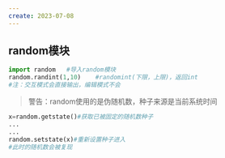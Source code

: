 ```yaml
---
create: 2023-07-08
---
```

## random模块

```python
import random	#导入random模块
random.randint(1,10)	#randomint(下限，上限)，返回int
#注：交互模式会直接输出，编辑模式不会
```

> 警告：random使用的是伪随机数，种子来源是当前系统时间

```python
x=random.getstate()#获取已被固定的随机数种子
...
...
random.setstate(x)#重新设置种子进入
#此时的随机数会被复现
```

